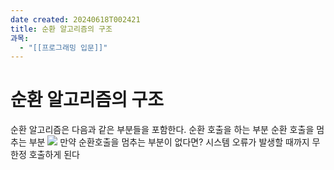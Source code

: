 ```yaml
---
date created: 20240618T002421
title: 순환 알고리즘의 구조
과목:
  - "[[프로그래밍 입문]]"
---
```


# 순환 알고리즘의 구조

순환 알고리즘은 다음과 같은 부분들을 포함한다.
 순환 호출을 하는 부분
 순환 호출을 멈추는 부분
 ![](https://i.imgur.com/wgSt8Fg.png)
만약 순환호출을 멈추는 부분이 없다면?
 시스템 오류가 발생할 때까지 무한정 호출하게 된다
